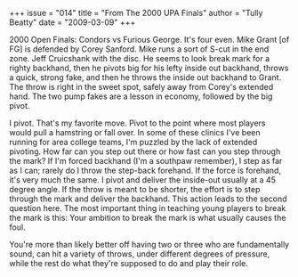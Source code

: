 +++
issue = "014"
title = "From The 2000 UPA Finals"
author = "Tully Beatty"
date = "2009-03-09"
+++

2000 Open Finals: Condors vs Furious George. It's four even. Mike Grant [of
FG] is defended by Corey Sanford. Mike runs a sort of S-cut in the end zone.
Jeff Cruicshank with the disc. He seems to look break mark for a righty
backhand, then he pivots big for his lefty inside out backhand, throws a
quick, strong fake, and then he throws the inside out backhand to Grant. The
throw is right in the sweet spot, safely away from Corey's extended hand. The
two pump fakes are a lesson in economy, followed by the big pivot.  
  
I pivot. That's my favorite move. Pivot to the point where most players would
pull a hamstring or fall over. In some of these clinics I've been running for
area college teams, I'm puzzled by the lack of extended pivoting. How far can
you step out there or how fast can you step through the mark? If I'm forced
backhand (I'm a southpaw remember), I step as far as I can; rarely do I throw
the step-back forehand. If the force is forehand, it's very much the same. I
pivot and deliver the inside-out usually at a 45 degree angle. If the throw is
meant to be shorter, the effort is to step through the mark and deliver the
backhand. This action leads to the second question here. The most important
thing in teaching young players to break the mark is this: Your ambition to
break the mark is what usually causes the foul.  
  
You're more than likely better off having two or three who are fundamentally
sound, can hit a variety of throws, under different degrees of pressure, while
the rest do what they're supposed to do and play their role.
